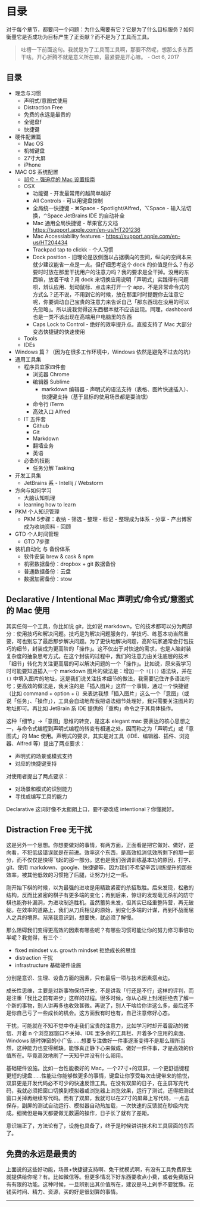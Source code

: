 # 目录

对于每个章节，都要问一个问题：为什么需要有它？它是为了什么目标服务？如何衡量它是否成功为目标产生了正贡献？而不是为了工具而工具。

> 吐槽一下前面这句。我就是为了工具而工具啊，那要不然呢，想那么多东西干啥。开心折腾不就是意义所在嘛，最紧要是开心嘛。 - Oct 6, 2017


## 目录

* 理念与习惯
  * 声明式/意图式使用
  * Distraction Free
  * 免费的永远是最贵的
  * 全键盘f
  * 快捷键
* 硬件配置篇
  * Mac OS
  * 机械键盘
  * 27寸大屏
  * iPhone
* MAC OS 系统配置
  * [祁兮 - 强迫症的 Mac 设置指南][macdao-ocd-guides]
  * OSX
    * 功能键 - 开发最常用的越简单越好
    * All Controls - 可以用键盘控制
    * 全局统一快捷键 - ⌘Space - Spotlight/Alfred，⌥Space - 输入法切换，⌃Space JetBrains IDE 的自动补全
    * Mac 通用全局快捷键 - 苹果官方文档 https://support.apple.com/en-us/HT201236
    * Mac Accessiability features - https://support.apple.com/en-us/HT204434
    * Trackpad tap to clickk - 个人习惯
    * Dock position - 旧理论是放侧面以占据横向的空间，纵向的空间本来就少建议能省一点是一点。但仔细思考这个 dock 的价值是什么？有必要时时放在那里干扰用户的注意力吗？我的要求是全干掉。没用的东西嘛，放着干啥？用 dock 来切换应用说明「声明式」实践得有问题呗，辨认应用、划动鼠标、点击来打开一个 app，不是非常命令式的方式么？还不说，不用到它的时候，放在那里时时提醒你去注意它呢，你要调动自己宝贵的注意力来告诉自己「那东西现在没用的可以先忽略」。所以说我觉得这东西根本就不应该出现。同理，dashboard 也是一类不该出现在高端用户电脑里的东西
    * Caps Lock to Control - 绝好的效率提升点。直接支持了 Mac 大部分变态快捷键的快速使用
  * Tools 
  * IDEs 
* Windows 篇？（因为在很多工作环境中，Windows 依然是避免不过去的坑）
* 通用工具集
  * 程序员宜家四件套
    * 浏览器 Chrome 
    * 编辑器 Sublime
      * markdown 编辑器 - 声明式的语法支持（表格、图片快速插入）、快捷键支持（基于鼠标的使用场景都是耍流氓）
    * 命令行 iTerm
    * 高效入口 Alfred
  * IT 五件套
    * Github
    * Git
    * Markdown
    * 翻墙业务
    * 英语
  * 必备的技能
    * 任务分解 Tasking
* 开发工具集
  * JetBrains 系 - Intellij / Webstorm 
* 方向与如何学习
  * 大脑认知机理
  * learning how to learn
* PKM 个人知识管理
  * PKM 5步骤：收纳 - 筛选 - 整理 - 标记 - 整理成为体系 - 分享 - 产出博客成为收纳资料 - 回顾
* GTD 个人时间管理
  * GTD 7步骤
* 装机自动化 与 备份体系
  * 软件安装 brew & cask & npm
  * 机密数据备份：dropbox + git 数据备份
  * 普通数据备份：云盘
  * 数据加密备份：stow

## Declarative / Intentional Mac 声明式/命令式/意图式 的 Mac 使用 

其实任何一个工具，你比如说 git，比如说 markdown，它的技术都可以分为两部分：使用技巧和解决问题。技巧是为解决问题服务的，学技巧、练基本功当然重要，可也别忘了最后那步解决问题。为了更快地解决问题，高阶玩家通常会打包技巧的细节，封装成为更高阶的「操作」。这不仅出于对快速的需求，也是人脑封装复杂度的抽象思考方式。在这个封装的过程中，我们的注意力由关注底层的技术「细节」转化为关注更高层的可以解决问题的一个「操作」。比如说，原来我学习时可能要知道插入一个 markdown 图片的做法是：增加一个 `![]()` 语法块，并在 `()` 中填入图片的地址，这是我们说关注技术细节的做法，我需要记住许多语法符号；更高效的做法是，我关注的是「插入图片」这样一个事情，通过一个快捷键（比如 command + option + i）来表达我想「插入图片」这么一个「意图」（或说「任务」、「操作」），工具会自动地帮我把语法细节处理好，我只需要关注图片的地址即可。再比如 JetBrain 系 IDE 提供的「重构」命令之于其具体操作。

这种「细节」->「意图」思维的转变，是这本 elegant mac 要表达的核心思想之一，与命令式编程到声明式编程的转变有相通之处，因而称之为「声明式」或「意图式」的 Mac 使用。声明式的要求，其实是对工具（IDE、编辑器、插件、浏览器、Alfred 等）提出了两点要求：

* 声明式的场景或模式支持
* 对应的快捷键支持

对使用者提出了两点要求：

* 对场景和模式的识别能力
* 寻找或编写工具的能力

Declarative 这词好像不太朗朗上口，要不要改成 intentional？你懂就好。

## Distraction Free 无干扰

这是另外一个思想。你想要做对的事情，有两方面，正面看是把它做对、做好，逆向看，不犯低级错误就是在前进。效率这个东西，是高效抵消低效所剩下的那一部分，而不仅仅是快得飞起的那一部分。这也是我们强调训练基本功的原因，打字、git、使用 markdown、google、快捷键等，因为我们不希望辛苦训练提升的那些效率，被其他低效的习惯拖了后腿，让努力付之一炬。

刚开始下棋的时候，以为最强的进攻是用精致紧密的杀招取胜。后来发现，松散的结构，反而比紧密的棋子有更多端的变化；再到后来，惊讶的发现毫无杀机的防守棋也能弥补漏洞，为进攻制造胜机。虽然蓄势未发，但其实已经重整阵营，再无破绽。在效率的道路上，我们从刀兵相见的原始，到变化多端的计谋，再到不战而屈人之兵的境界。渐渐我意识到，想要快，就必须了解慢。

那么阻碍我们变得更高效的因素有哪些呢？有哪些习惯可能让你的努力修习事倍功半呢？我觉得，有三个：

* fixed mindset v.s. growth mindset 拒绝成长的思维
* distraction 干扰
* infrastructure 基础硬件设施

分别是意识、生理、设备方面的因素，只有最后一项与技术因素搭点边。

成长性思维，主要是对新事物保持开放，不是讲我「行还是不行」这样的评判，而是注重「我比之前有进步」这样的过程。很多时候，你从心理上封闭拒绝去了解一个新的事物，别人讲再多也收效甚微。再说了，别人干啥给你讲这么多，最后还不是你自己亏了一些成长的机会。这方面我有时也有，自己注意修好心态。

干扰，可能就在不知不觉中夺走我们宝贵的注意力，比如学习时却开着震动的微信、开着 n 个浏览器窗口不关掉、IDE 里多余的工具栏、开着多个应用的桌面、Windows 随时弹窗的小广告……想要专注做好一件事逐渐变得不是那么理所当然，这种能力也变得稀缺。能够真正静下心来做成、做好一件件事，才是高效的价值所在。毕竟高效地刷了一天知乎并没有什么卵用。

基础硬件设施。比如一台性能极好的 Mac，一个27寸+的双屏，一个更舒适键程更短的键盘……性能让你能够做更多的事情，键盘让你享受每次击键带来的愉悦，双屏更是开发代码必不可少的快速反馈工具。在没有双屏的日子，在主屏写完代码，我就必须把窗口切换到模拟器或浏览器上浏览效果，运行了测试，还得把测试窗口关掉再继续写代码。而有了双屏，我就可以在27寸的屏幕上写代码，一点击保存，副屏的测试自动运行、模拟器自动热加载，一次快速的反馈就在秒级内完成。细微但是每天都要做无数遍的操作，日子长了就有了差距。

意识端正了，方法论有了，设施也具备了，终于是时候讲讲技术和工具层面的东西了。

## 免费的永远是最贵的

上面说的这些好功能，场景+快捷键支持啊、免干扰模式啊，有没有工具免费原生就提供给你呢？有。比如微信等。但更多情况下好东西要收点小费，或者免费版只有有限的功能。这种时候，一旦辨别出其价值所在，建议是马上剁手不要犹豫。花钱买时间、精力、资源，买的好是很划算的事情。


---

[macdao-ocd-guides]: https://github.com/macdao/ocds-guide-to-setting-up-mac